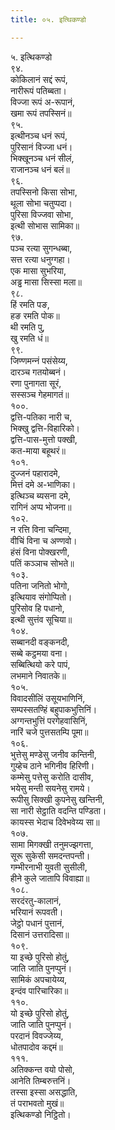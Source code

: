 ```yaml
---
title: ०५. इत्थिकण्डो

---
```

५. इत्थिकण्डो  
९४.  
कोकिलानं सद्दं रूपं,  
नारीरूपं पतिब्बता।  
विज्‍जा रूपं अ-रूपानं,  
खमा रूपं तपस्सिनं॥  
९५.  
इत्थीनञ्‍च धनं रूपं,  
पुरिसानं विज्‍जा धनं।  
भिक्खूनञ्‍च धनं सीलं,  
राजानञ्‍च धनं बलं॥  
९६.  
तपस्सिनो किसा सोभा,  
थूला सोभा चतुप्पदा।  
पुरिसा विज्‍जवा सोभा,  
इत्थी सोभास सामिका॥  
९७.  
पञ्‍च रत्या सुगन्धब्बा,  
सत्त रत्या धनुग्गहा।  
एक मासा सुभरिया,  
अड्ढ मासा सिस्सा मला॥  
९८.  
हिं रमति पङ,  
हङ रमति पोक॥  
थी रमति पु,  
खु रमति धं॥  
९९.  
जिण्णमन्‍नं पसंसेय्य,  
दारञ्‍च गतयोब्बनं।  
रणा पुनागता सूरं,  
सस्सञ्‍च गेहमागतं॥  
१००.  
द्वत्ति-पतिका नारी च,  
भिक्खु द्वत्ति-विहारिको।  
द्वत्ति-पास-मुत्तो पक्खी,  
कत-माया बहूथरं॥  
१०१.  
दुज्‍जनं पहारादमे,  
मित्तं दमे अ-भाणिका।  
इत्थिञ्‍च ब्यसना दमे,  
रागिनं अप्प भोजना॥  
१०२.  
न रत्ति विना चन्दिमा,  
वीचिं विना च अण्णवो।  
हंसं विना पोक्खरणी,  
पतिं कञ्‍ञाच सोभते॥  
१०३.  
पतिना जनितो भोगो,  
इत्थियाव संगोप्पितो।  
पुरिसोव हि पधानो,  
इत्थी सुत्तंव सूचिया॥  
१०४.  
सब्बानदी वङ्कनदी,  
सब्बे कट्ठमया वना।  
सब्बित्थियो करे पापं,  
लभमाने निवातके॥  
१०५.  
विवादसीलिं उसूयभाणिनिं,  
सम्पस्सतण्हिं बहुपाकभुत्तिनिं।  
अग्गन्तभुत्तिं परगेहवासिनिं,  
नारिं चजे पुत्तसतम्पि पूमा॥  
१०६.  
भुत्तेसु मण्डेसु जनीव कन्तिनी,  
गुय्हेच ठाने भगिनीव हिरिणी।  
कम्मेसु पत्तेसु करोति दासीव,  
भयेसु मन्ती सयनेसु रामये।  
रूपीसु सिक्खी कुपनेसु खन्तिनी,  
सा नारी सेट्ठाति वदन्ति पण्डिता।  
कायस्स भेदाच दिवेभवेय्य सा॥  
१०७.  
सामा मिगक्खी तनुमज्झगत्ता,  
सूरू सुकेसी समदन्तपन्ती।  
गम्भीरनाभी युवती सुसीली,  
हीने कुले जातापि विवाह्या॥  
१०८.  
सरदंरतु-कालानं,  
भरियानं रूपवती।  
जेट्ठो पधानं पुत्तानं,  
दिसानं उत्तरादिसा॥  
१०९.  
या इच्छे पुरिसो होतुं,  
जाति जाति पुनप्पुनं।  
सामिकं अपचायेय्य,  
इन्दंव पारिचारिका॥  
११०.  
यो इच्छे पुरिसो होतुं,  
जाति जाति पुनप्पुनं।  
परदानं विवज्‍जेय्य,  
धोतपादोव कद्दमं॥  
१११.  
अतिक्‍कन्त वयो पोसो,  
आनेति तिम्बरुत्तनिं।  
तस्सा इस्सा असद्धाति,  
तं पराभवतो मुखं॥  
इत्थिकण्डो निट्ठितो।  